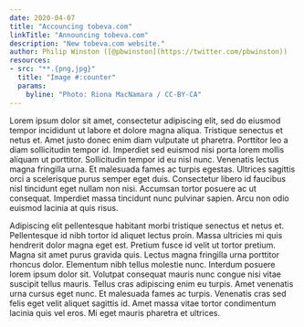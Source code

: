 ```yaml
---
date: 2020-04-07
title: "Accouncing tobeva.com"
linkTitle: "Announcing tobeva.com"
description: "New tobeva.com website."
author: Philip Winston ([@pbwinston](https://twitter.com/pbwinston))
resources:
- src: "**.{png,jpg}"
  title: "Image #:counter"
  params:
    byline: "Photo: Riona MacNamara / CC-BY-CA"
---
```


Lorem ipsum dolor sit amet, consectetur adipiscing elit, sed do eiusmod tempor incididunt ut labore et dolore magna aliqua. Tristique senectus et netus et. Amet justo donec enim diam vulputate ut pharetra. Porttitor leo a diam sollicitudin tempor id. Imperdiet sed euismod nisi porta lorem mollis aliquam ut porttitor. Sollicitudin tempor id eu nisl nunc. Venenatis lectus magna fringilla urna. Et malesuada fames ac turpis egestas. Ultrices sagittis orci a scelerisque purus semper eget duis. Consectetur libero id faucibus nisl tincidunt eget nullam non nisi. Accumsan tortor posuere ac ut consequat. Imperdiet massa tincidunt nunc pulvinar sapien. Arcu non odio euismod lacinia at quis risus.

Adipiscing elit pellentesque habitant morbi tristique senectus et netus et. Pellentesque id nibh tortor id aliquet lectus proin. Massa ultricies mi quis hendrerit dolor magna eget est. Pretium fusce id velit ut tortor pretium. Magna sit amet purus gravida quis. Lectus magna fringilla urna porttitor rhoncus dolor. Elementum nibh tellus molestie nunc. Interdum posuere lorem ipsum dolor sit. Volutpat consequat mauris nunc congue nisi vitae suscipit tellus mauris. Tellus cras adipiscing enim eu turpis. Amet venenatis urna cursus eget nunc. Et malesuada fames ac turpis. Venenatis cras sed felis eget velit aliquet sagittis id. Amet massa vitae tortor condimentum lacinia quis vel eros. Mi eget mauris pharetra et ultrices.